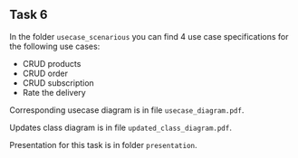 ## Task 6

In the folder `usecase_scenarious` you can find 4 use case specifications for the following use cases:
- CRUD products
- CRUD order
- CRUD subscription
- Rate the delivery

Corresponding usecase diagram is in file `usecase_diagram.pdf`.

Updates class diagram is in file `updated_class_diagram.pdf`.

Presentation for this task is in folder `presentation`.
